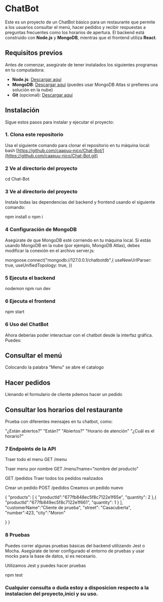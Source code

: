 # ChatBot

Este es un proyecto de un ChatBot básico para un restaurante que permite a los usuarios consultar el menú, hacer pedidos y recibir respuestas a preguntas frecuentes como los horarios de apertura. El backend está construido con **Node.js** y **MongoDB**, mientras que el frontend utiliza **React**.

## Requisitos previos

Antes de comenzar, asegúrate de tener instalados los siguientes programas en tu computadora:

- **Node.js**: [Descargar aquí](https://nodejs.org/)
- **MongoDB**: [Descargar aquí](https://www.mongodb.com/try/download/community) (puedes usar MongoDB Atlas si prefieres una solución en la nube)
- **Git** (opcional): [Descargar aquí](https://git-scm.com/)

## Instalación

Sigue estos pasos para instalar y ejecutar el proyecto:

### 1. Clona este repositorio

Usa el siguiente comando para clonar el repositorio en tu máquina local:
bash
[https://github.com/caapuu-nico/Chat-Bot/](https://github.com/caapuu-nico/Chat-Bot.git)

### 2 Ve al directorio del proyecto

cd Chat-Bot

### 3 Ve al directorio del proyecto

Instala todas las dependencias del backend y frontend usando el siguiente comando:

npm install o npm i

### 4 Configuración de MongoDB

Asegúrate de que MongoDB esté corriendo en tu máquina local. Si estás usando MongoDB en la nube (por ejemplo, MongoDB Atlas), debes modificar la conexión en el archivo server.js:

mongoose.connect("mongodb://127.0.0.1/chatbotdb",{
    useNewUrlParser: true,
    useUnifiedTopology: true,
})

### 5 Ejecuta el backend

nodemon
npm run dev

### 6 Ejecuta el frontend

npm start

### 6 Uso del ChatBot
Ahora deberías poder interactuar con el chatbot desde la interfaz gráfica. Puedes:

## Consultar el menú
Colocando la palabra "Menu" se abre el catalogo



## Hacer pedidos
Llenando el formulario de cliente pdemos hacer un pedido 




## Consultar los horarios del restaurante
Prueba con diferentes mensajes en tu chatbot, como:

"¿Están abiertos?"
"Están?"
"Abiertos?"
"Horario de atención"
"¿Cuál es el horario?"



### 7 Endpoints de la API

Traer todo el menu
GET /menu

Traer menu por nombre
GET /menu?name="nombre del producto"

GET /pedidos
Traer todos los pedidos realizados



Crear un pedido
POST /pedidos
Creamos un pedido nuevo

{
	"products": [
    {
      "productId":"677fb848ec5f8c7122e1f65e",
      "quantity": 2
    },{
			 "productId":"677fb849ec5f8c7122e1f661",
      "quantity": 1
		}
  ],
  "customerName":"Cliente de prueba",
	"street": "Casacuberta",
	"number":423,
	"city":"Moron"
  
}
}

### 8 Pruebas

Puedes correr algunas pruebas básicas del backend utilizando Jest o Mocha. Asegúrate de tener configurado el entorno de pruebas y usar mocks para la base de datos, si es necesario.

Utilizamos Jest y puedes hacer pruebas 

npm test

### Cualquier consulta o duda estoy a disposicion respecto a la instalacion del proyecto,inici y su uso.


